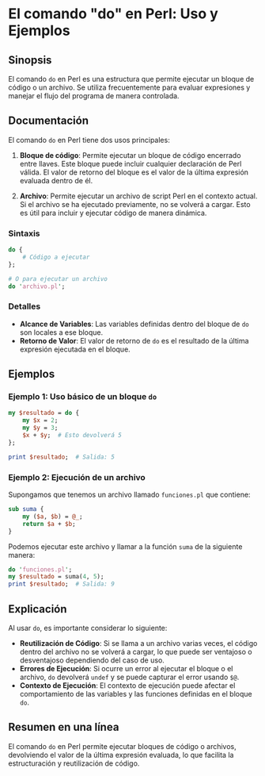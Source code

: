 <!--
Meta Description: # El comando "do" en Perl: Uso y Ejemplos ## Sinopsis El comando `do` en Perl es una estructura que permite ejecutar un bloque de código o un archivo....
Meta Keywords: archivo, bloque, perl, ejecutar, código
-->

# El comando "do" en Perl: Uso y Ejemplos

## Sinopsis
El comando `do` en Perl es una estructura que permite ejecutar un bloque de código o un archivo. Se utiliza frecuentemente para evaluar expresiones y manejar el flujo del programa de manera controlada.

## Documentación
El comando `do` en Perl tiene dos usos principales:

1. **Bloque de código**: Permite ejecutar un bloque de código encerrado entre llaves. Este bloque puede incluir cualquier declaración de Perl válida. El valor de retorno del bloque es el valor de la última expresión evaluada dentro de él.

2. **Archivo**: Permite ejecutar un archivo de script Perl en el contexto actual. Si el archivo se ha ejecutado previamente, no se volverá a cargar. Esto es útil para incluir y ejecutar código de manera dinámica.

### Sintaxis
```perl
do {
    # Código a ejecutar
};

# O para ejecutar un archivo
do 'archivo.pl';
```

### Detalles
- **Alcance de Variables**: Las variables definidas dentro del bloque de `do` son locales a ese bloque.
- **Retorno de Valor**: El valor de retorno de `do` es el resultado de la última expresión ejecutada en el bloque.

## Ejemplos

### Ejemplo 1: Uso básico de un bloque `do`
```perl
my $resultado = do {
    my $x = 2;
    my $y = 3;
    $x + $y;  # Esto devolverá 5
};

print $resultado;  # Salida: 5
```

### Ejemplo 2: Ejecución de un archivo
Supongamos que tenemos un archivo llamado `funciones.pl` que contiene:
```perl
sub suma {
    my ($a, $b) = @_;
    return $a + $b;
}
```
Podemos ejecutar este archivo y llamar a la función `suma` de la siguiente manera:
```perl
do 'funciones.pl';
my $resultado = suma(4, 5);
print $resultado;  # Salida: 9
```

## Explicación
Al usar `do`, es importante considerar lo siguiente:

- **Reutilización de Código**: Si se llama a un archivo varias veces, el código dentro del archivo no se volverá a cargar, lo que puede ser ventajoso o desventajoso dependiendo del caso de uso.
- **Errores de Ejecución**: Si ocurre un error al ejecutar el bloque o el archivo, `do` devolverá `undef` y se puede capturar el error usando `$@`.
- **Contexto de Ejecución**: El contexto de ejecución puede afectar el comportamiento de las variables y las funciones definidas en el bloque `do`.

## Resumen en una línea
El comando `do` en Perl permite ejecutar bloques de código o archivos, devolviendo el valor de la última expresión evaluada, lo que facilita la estructuración y reutilización de código.